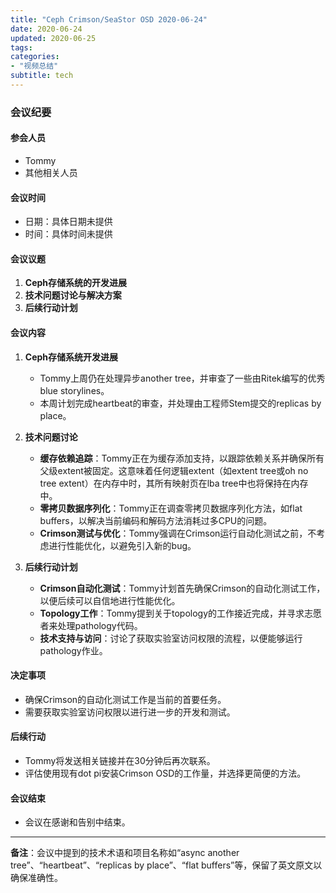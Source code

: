 ```yaml
---
title: "Ceph Crimson/SeaStor OSD 2020-06-24"
date: 2020-06-24
updated: 2020-06-25
tags:
categories:
- "视频总结"
subtitle: tech
---
```



### 会议纪要

#### 参会人员
- Tommy
- 其他相关人员

#### 会议时间
- 日期：具体日期未提供
- 时间：具体时间未提供

#### 会议议题
1. **Ceph存储系统的开发进展**
2. **技术问题讨论与解决方案**
3. **后续行动计划**

#### 会议内容

1. **Ceph存储系统开发进展**
   - Tommy上周仍在处理异步another tree，并审查了一些由Ritek编写的优秀blue storylines。
   - 本周计划完成heartbeat的审查，并处理由工程师Stem提交的replicas by place。

2. **技术问题讨论**
   - **缓存依赖追踪**：Tommy正在为缓存添加支持，以跟踪依赖关系并确保所有父级extent被固定。这意味着任何逻辑extent（如extent tree或oh no tree extent）在内存中时，其所有映射页在lba tree中也将保持在内存中。
   - **零拷贝数据序列化**：Tommy正在调查零拷贝数据序列化方法，如flat buffers，以解决当前编码和解码方法消耗过多CPU的问题。
   - **Crimson测试与优化**：Tommy强调在Crimson运行自动化测试之前，不考虑进行性能优化，以避免引入新的bug。

3. **后续行动计划**
   - **Crimson自动化测试**：Tommy计划首先确保Crimson的自动化测试工作，以便后续可以自信地进行性能优化。
   - **Topology工作**：Tommy提到关于topology的工作接近完成，并寻求志愿者来处理pathology代码。
   - **技术支持与访问**：讨论了获取实验室访问权限的流程，以便能够运行pathology作业。

#### 决定事项
- 确保Crimson的自动化测试工作是当前的首要任务。
- 需要获取实验室访问权限以进行进一步的开发和测试。

#### 后续行动
- Tommy将发送相关链接并在30分钟后再次联系。
- 评估使用现有dot pi安装Crimson OSD的工作量，并选择更简便的方法。

#### 会议结束
- 会议在感谢和告别中结束。

---

**备注**：会议中提到的技术术语和项目名称如“async another tree”、“heartbeat”、“replicas by place”、“flat buffers”等，保留了英文原文以确保准确性。